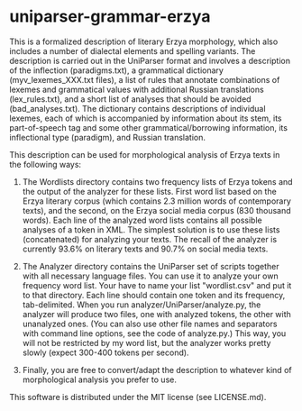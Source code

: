 uniparser-grammar-erzya
=======================

This is a formalized description of literary Erzya morphology, which also includes a number of dialectal elements and spelling variants. The description is carried out in the UniParser format and involves a description of the inflection (paradigms.txt), a grammatical dictionary (myv_lexemes_XXX.txt files), a list of rules that annotate combinations of lexemes and grammatical values with additional Russian translations (lex_rules.txt), and a short list of analyses that should be avoided (bad_analyses.txt). The dictionary contains descriptions of individual lexemes, each of which is accompanied by information about its stem, its part-of-speech tag and some other grammatical/borrowing information, its inflectional type (paradigm), and Russian translation.

This description can be used for morphological analysis of Erzya texts in the following ways:

1. The Wordlists directory contains two frequency lists of Erzya tokens and the output of the analyzer for these lists. First word list based on the Erzya literary corpus (which contains 2.3 million words of contemporary texts), and the second, on the Erzya social media corpus (830 thousand words). Each line of the analyzed word lists contains all possible analyses of a token in XML. The simplest solution is to use these lists (concatenated) for analyzing your texts. The recall of the analyzer is currently 93.6% on literary texts and 90.7% on social media texts.

2. The Analyzer directory contains the UniParser set of scripts together with all necessary language files. You can use it to analyze your own frequency word list. Your have to name your list "wordlist.csv" and put it to that directory. Each line should contain one token and its frequency, tab-delimited. When you run analyzer/UniParser/analyze.py, the analyzer will produce two files, one with analyzed tokens, the other with unanalyzed ones. (You can also use other file names and separators with command line options, see the code of analyze.py.) This way, you will not be restricted by my word list, but the analyzer works pretty slowly (expect 300-400 tokens per second).

3. Finally, you are free to convert/adapt the description to whatever kind of morphological analysis you prefer to use.

This software is distributed under the MIT license (see LICENSE.md).
